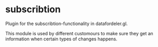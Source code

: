 subscribtion
============

Plugin for the subscribtion-functionality in datafordeler.gl.

This module is used by different customours to make sure they get an information when certain types of changes happens.




